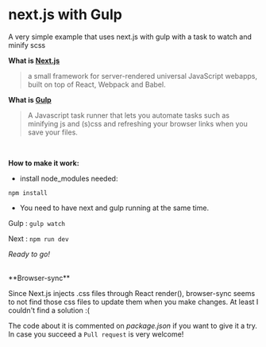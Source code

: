 # next.js with Gulp
A very simple example that uses next.js with gulp with a task to watch and minify scss

**What is [Next.js](https://zeit.co/blog/next)**
> a small framework for server-rendered universal JavaScript webapps, built on top of React, Webpack and Babel.

**What is [Gulp](gulpjs.com)**

> A Javascript task runner that lets you automate tasks such as minifying js and (s)css and refreshing your browser links when you save your files.

<br>

**How to make it work:**

- install node_modules needed:

`npm install`


- You need to have next and gulp running at the same time.

Gulp : `gulp watch`

Next : `npm run dev`

_Ready to go!_

<br>
**Browser-sync**

Since Next.js injects .css files through React render(), browser-sync seems to not find those css files to update them when you make changes. At least I couldn't find a solution :(

The code about it is commented on _package.json_ if you want to give it a try. In case you succeed a `Pull request` is very welcome!
